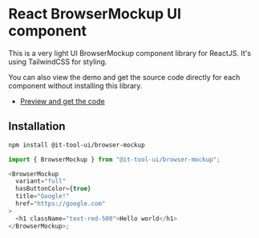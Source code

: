 # React BrowserMockup UI component

This is a very light UI BrowserMockup component library for ReactJS.
It's using TailwindCSS for styling.

You can also view the demo and get the source code directly for each component without installing this library.

- [Preview and get the code](https://it-tool.app/browser-mockup)

## Installation

```sh
npm install @it-tool-ui/browser-mockup
```

```js
import { BrowserMockup } from "@it-tool-ui/browser-mockup";

<BrowserMockup
  variant="full"
  hasButtonColor={true}
  title="Google!"
  href="https://google.com"
>
  <h1 className="text-red-500">Hello world</h1>
</BrowserMockup>;
```
